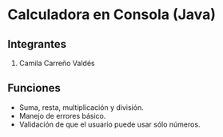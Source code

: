 # Calculadora en Consola (Java) 

## Integrantes
1. Camila Carreño Valdés 

## Funciones
- Suma, resta, multiplicación y división.
- Manejo de errores básico.
- Validación de que el usuario puede usar sólo números.
  
